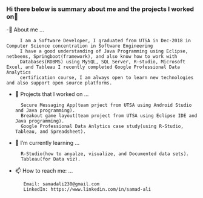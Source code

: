 ### Hi there below is summary about me and the projects I worked on👋


   -🙂 About me ...
      
         I am a Software Developer, I graduated from UTSA in Dec-2018 in Computer Science concentration in Software Engineering 
         I have a good understanding of Java Programming using Eclipse, netbeens, Springboot(framework), and also know how to work with 
         Databases(RDBMS) using MySQL, SQL Server, R-studio, Microsoft Excel, and Tableau I recently completed Google Professional Data Analytics
         certification course, I am always open to learn new technologies and also support open source platforms.

 - 🔭 Projects that I worked on ...
    
         Secure Messaging App(team prject from UTSA using Android Studio and Java programming).
         Breakout game layout(team project from UTSA using Eclipse IDE and Java programming).
         Google Professional Data Anlytics case study(using R-Studio, Tableau, and Spreadsheet).
  
  
- 🌱 I’m currently learning ...
      
        R-Studio(how to anyalze, visualize, and Documented data sets).
        Tableau(for Data viz).
      
- 📫 How to reach me: ...

         Email: samadali230@gmail.com
         LinkedIn: https://www.linkedin.com/in/samad-ali
